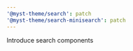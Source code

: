 ```yaml
---
'@myst-theme/search': patch
'@myst-theme/search-minisearch': patch
---
```


Introduce search components
